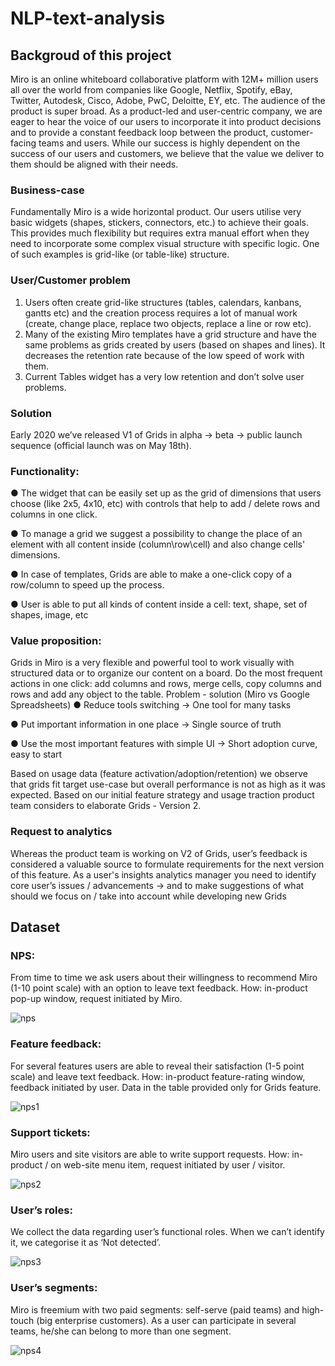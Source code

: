 # NLP-text-analysis

## Backgroud of this project
Miro is an online whiteboard collaborative platform with 12M+ million users all over the world
from companies like Google, Netflix, Spotify, eBay, Twitter, Autodesk, Cisco, Adobe, PwC,
Deloitte, EY, etc.
The audience of the product is super broad. As a product-led and user-centric company, we are
eager to hear the voice of our users to incorporate it into product decisions and to provide a
constant feedback loop between the product, customer-facing teams and users. While our
success is highly dependent on the success of our users and customers, we believe that the
value we deliver to them should be aligned with their needs.

### Business-case
Fundamentally Miro is a wide horizontal product. Our users utilise very basic widgets (shapes,
stickers, connectors, etc.) to achieve their goals. This provides much flexibility but requires extra
manual effort when they need to incorporate some complex visual structure with specific logic.
One of such examples is grid-like (or table-like) structure.

### User/Customer problem
1. Users often create grid-like structures (tables, calendars, kanbans, gantts etc) and the
creation process requires a lot of manual work (create, change place, replace two
objects, replace a line or row etc).
2. Many of the existing Miro templates have a grid structure and have the same problems
as grids created by users (based on shapes and lines). It decreases the retention rate
because of the low speed of work with them.
3. Current Tables widget has a very low retention and don’t solve user problems.

### Solution
Early 2020 we’ve released V1 of Grids in alpha -> beta -> public launch sequence (official
launch was on May 18th).

### Functionality:
● The widget that can be easily set up as the grid of dimensions that users choose (like
2x5, 4x10, etc) with controls that help to add / delete rows and columns in one click.

● To manage a grid we suggest a possibility to change the place of an element with all
content inside (column\row\cell) and also change cells' dimensions.

● In case of templates, Grids are able to make a one-click copy of a row/column to speed
up the process.

● User is able to put all kinds of content inside a cell: text, shape, set of shapes, image, etc

### Value proposition:
Grids in Miro is a very flexible and powerful tool to work visually with structured data or to
organize our content on a board.
Do the most frequent actions in one click: add columns and rows, merge cells, copy columns
and rows and add any object to the table.
Problem - solution (Miro vs Google Spreadsheets)
● Reduce tools switching → One tool for many tasks

● Put important information in one place → Single source of truth

● Use the most important features with simple UI → Short adoption curve, easy to start

Based on usage data (feature activation/adoption/retention) we observe that grids fit target
use-case but overall performance is not as high as it was expected. Based on our initial feature
strategy and usage traction product team considers to elaborate Grids - Version 2.


### Request to analytics
Whereas the product team is working on V2 of Grids, user’s feedback is considered a
valuable source to formulate requirements for the next version of this feature. As a user's
insights analytics manager you need to identify core user’s issues / advancements -> and to
make suggestions of what should we focus on / take into account while developing new Grids

## Dataset
### NPS:
From time to time we ask users about their willingness to recommend Miro (1-10 point scale)
with an option to leave text feedback. How: in-product pop-up window, request initiated by Miro.

![nps](https://user-images.githubusercontent.com/36822899/108904736-2b73b880-761f-11eb-92a2-1dae5be67cfe.JPG)

### Feature feedback:
For several features users are able to reveal their satisfaction (1-5 point scale) and leave text
feedback. How: in-product feature-rating window, feedback initiated by user. Data in the table
provided only for Grids feature.

![nps1](https://user-images.githubusercontent.com/36822899/108905021-7ab9e900-761f-11eb-8ab6-0b8c51009da6.JPG)

### Support tickets:
Miro users and site visitors are able to write support requests. How: in-product / on web-site
menu item, request initiated by user / visitor.

![nps2](https://user-images.githubusercontent.com/36822899/108905097-9624f400-761f-11eb-8e38-0da8f37c6ef9.JPG)

### User’s roles:
We collect the data regarding user’s functional roles. When we can’t identify it, we categorise it
as ‘Not detected’.

![nps3](https://user-images.githubusercontent.com/36822899/109062267-fda67680-76e7-11eb-8fcf-a5058a6d60d3.JPG)

### User’s segments:
Miro is freemium with two paid segments: self-serve (paid teams) and high-touch (big enterprise
customers). As a user can participate in several teams, he/she can belong to more than one
segment.

![nps4](https://user-images.githubusercontent.com/36822899/109062293-07c87500-76e8-11eb-87b5-2b65bf27f35b.JPG)
